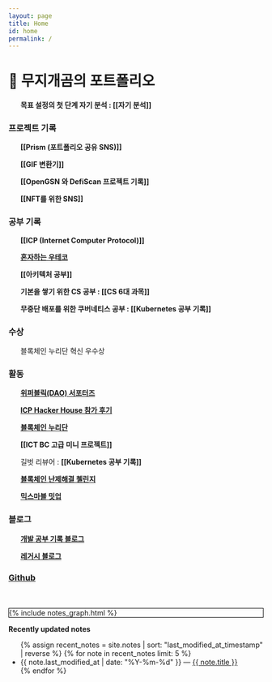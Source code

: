 ```yaml
---
layout: page
title: Home
id: home
permalink: /
---
```


# 🌈 무지개곰의 포트폴리오
<div>
  <ul style="font-weight: bold">목표 설정의 첫 단계 자기 분석 : 
    <span style="font-weight: bold">[[자기 분석]]</span>
  </ul>
  
  <h3> 프로젝트 기록 </h3>
    <ul style="font-weight: bold">
	    <span style="font-weight: bold">[[Prism (포트폴리오 공유 SNS)]]</span>
    </ul>
    <ul style="font-weight: bold">
	    <span style="font-weight: bold">[[GIF 변환기]]</span>
    </ul>
    <ul style="font-weight: bold">
	    <span style="font-weight: bold">[[OpenGSN 와 DefiScan 프로젝트 기록]]</span>
    </ul>
    <ul style="font-weight: bold">
	    <span style="font-weight: bold">[[NFT를 위한 SNS]]</span>
    </ul>
<h3> 공부 기록 </h3>
	   <ul style="font-weight: bold">
	    <span style="font-weight: bold">[[ICP (Internet Computer Protocol)]]</span>
    </ul>
	  <ul>
		  <span style="font-weight: bold"><a href="https://www.youtube.com/channel/UCz7xhiKgrdhwFRxfvpnUriw">혼자하는 우테코</a></span>
	  </ul>
	  <ul>
		  <span style="font-weight: bold">[[아키텍처 공부]]</span>
	  </ul>
	  <ul style="font-weight: bold">기본을 쌓기 위한 CS 공부 : 
	    <span style="font-weight: bold">[[CS 6대 과목]]</span>
	  </ul>
	  <ul style="font-weight: bold">무중단 배포를 위한 쿠버네티스 공부 : 
	    <span style="font-weight: bold">[[Kubernetes 공부 기록]]</span>
	  </ul>
	  
  <h3>수상</h3>
	  <ul>블록체인 누리단 혁신 우수상</ul>
	  
  <h3>활동</h3>
	  <ul>
		  <span style="font-weight: bold"><a href="https://rainbow96bear.tistory.com/entry/%EC%84%9C%ED%8F%AC%ED%84%B0%EC%A6%88-%EC%9C%84%ED%8D%BC%EB%B8%94%EB%A6%AD-%EC%84%9C%ED%8F%AC%ED%84%B0%EC%A6%88-%EB%B0%9C%EB%8C%80%EC%8B%9D">위퍼블릭(DAO) 서포터즈</a></span>
	  </ul>
	  <ul>
		  <span style="font-weight: bold"><a href="https://rainbow96bear.tistory.com/entry/ICP-ICP-Hacker-House-%EC%B0%B8%EA%B0%80-%ED%9B%84%EA%B8%B0">ICP Hacker House 참가 후기</a></span>
	  </ul>
	  <ul>
		  <span style="font-weight: bold"><a href="https://rainbow96bear.tistory.com/entry/%EC%B2%B4%ED%97%98%EB%8B%A8-2023-%EB%B8%94%EB%A1%9D%EC%B2%B4%EC%9D%B8-%EB%88%84%EB%A6%AC%EB%8B%A8-%EB%A6%AC%EC%82%AC%EC%9D%B4%ED%81%B4-%EB%A0%9B%EC%A0%80-%EC%B2%B4%ED%97%98-%ED%9B%84%EA%B8%B0">블록체인 누리단</a></span></ul>
	  <ul>
		  <span style="font-weight: bold">[[ICT BC 고급 미니 프로젝트]]</span>
	  </ul>
	  <ul>길벗 리뷰어 : <span style="font-weight: bold">[[Kubernetes 공부 기록]]</span></ul>
	  <ul>
		  <span style="font-weight: bold"><a href="https://rainbow96bear.tistory.com/entry/%EA%B2%BD%EC%A7%84-%EB%8C%80%ED%9A%8C-%EB%B8%94%EB%A1%9D%EC%B2%B4%EC%9D%B8-%EB%82%9C%EC%A0%9C%ED%95%B4%EA%B2%B0-%EC%B1%8C%EB%A6%B0%EC%A7%80-%EC%A7%80%EC%9B%90">블록체인 난제해결 첼린지</a></span>
	  </ul>
	  <ul>
		  <span style="font-weight: bold"><a href="https://rainbow96bear.tistory.com/entry/%ED%9B%84%EA%B8%B0-%EB%AF%B9%EC%8A%A4%EB%A7%88%EB%B8%94-%EB%B0%8B%EC%97%85-%ED%9B%84%EA%B8%B0-mixmarvel-meet-up">믹스마블 밋업</a></span>
	  </ul>
	  
  <h3> 블로그 </h3>
	   <ul>
		   <span style="font-weight: bold"><a href="https://rainbow96bear.tistory.com/">개발 공부 기록 블로그</a></span>
	   </ul>
	   <ul>
		   <span style="font-weight: bold"><a href="https://creal-news.tistory.com/">레거시 블로그</a></span>
	   </ul>
   <h3><span style="font-weight: bold"><a href="https://github.com/rainbow96bear">Github</a></span></h3>
   <br>
   <br>
</div>


<div class="graph_background">
  <div>{% include notes_graph.html %}</div>
</div>

<strong>Recently updated notes</strong>

<ul>
  {% assign recent_notes = site.notes | sort: "last_modified_at_timestamp" | reverse %}
  {% for note in recent_notes limit: 5 %}
    <li>
      {{ note.last_modified_at | date: "%Y-%m-%d" }} — <a class="internal-link" href="{{ note.url }}">{{ note.title }}</a>
    </li>
  {% endfor %}
</ul>

<style>
  .wrapper {
    max-width: 46em;
  }
  .graph_background {
    border: 1px solid black;
  }
</style>
